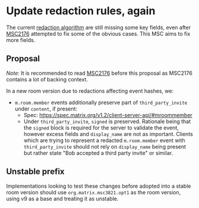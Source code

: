 # Update redaction rules, again

The current [redaction algorithm](https://spec.matrix.org/v1.2/rooms/v9/#redactions) are
still missing some key fields, even after [MSC2176](https://github.com/matrix-org/matrix-spec-proposals/pull/2176)
attempted to fix some of the obvious cases. This MSC aims to fix more fields.

## Proposal

*Note*: It is recommended to read [MSC2176](https://github.com/matrix-org/matrix-spec-proposals/pull/2176)
before this proposal as MSC2176 contains a lot of backing context.

In a new room version due to redactions affecting event hashes, we:

* `m.room.member` events additionally preserve part of `third_party_invite` under `content`, if present:
  * Spec: https://spec.matrix.org/v1.2/client-server-api/#mroommember
  * Under `third_party_invite`, `signed` is preserved. Rationale being that the `signed` block is required
    for the server to validate the event, however excess fields and `display_name` are not as important.
    Clients which are trying to represent a redacted `m.room.member` event with `third_party_invite` should
    not rely on `display_name` being present but rather state "Bob accepted a third party invite" or similar.

## Unstable prefix

Implementations looking to test these changes before adopted into a stable room version should use
`org.matrix.msc3821.opt1` as the room version, using v9 as a base and treating it as unstable.
